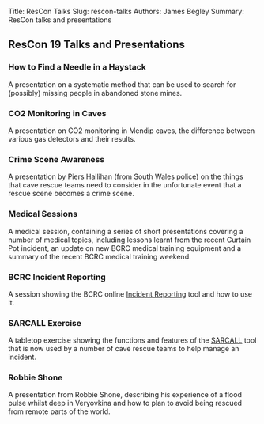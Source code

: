 Title: ResCon Talks
Slug: rescon-talks
Authors: James Begley
Summary: ResCon talks and presentations

## ResCon 19 Talks and Presentations

### How to Find a Needle in a Haystack

A presentation on a systematic method that can be used to search for (possibly) missing people in abandoned stone mines.

### CO2 Monitoring in Caves

A presentation on CO2 monitoring in Mendip caves, the difference between various gas detectors and their results.

### Crime Scene Awareness

A presentation by Piers Hallihan (from South Wales police) on the things that cave rescue teams need to consider in the unfortunate event that a rescue scene becomes a crime scene.

### Medical Sessions

A medical session, containing a series of short presentations covering a number of medical topics, including lessons learnt from the recent Curtain Pot incident, an update on new BCRC medical training equipment and a summary of the recent BCRC medical training weekend.

### BCRC Incident Reporting

A session showing the BCRC online [Incident Reporting](https://incident.bcrc.uk) tool and how to use it.

### SARCALL Exercise

A tabletop exercise showing the functions and features of the [SARCALL](https://sarcall.mountain.rescue.org.uk) tool that is now used by a number of cave rescue teams to help manage an incident.

### Robbie Shone

A presentation from Robbie Shone, describing his experience of a flood pulse whilst deep in Veryovkina and how to plan to avoid being rescued from remote parts of the world.

